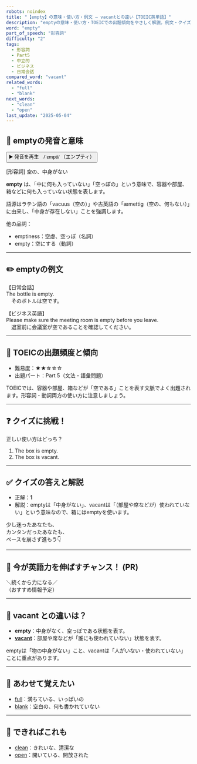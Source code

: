 ```yaml
---
robots: noindex
title: "【empty】の意味・使い方・例文 ― vacantとの違い【TOEIC英単語】"
description: "emptyの意味・使い方・TOEICでの出題傾向をやさしく解説。例文・クイズ付きでvacantとの違いもわかりやすく学べます。"
word: "empty"
part_of_speech: "形容詞"
difficulty: "2"
tags:
  - 形容詞
  - Part5
  - 中立的
  - ビジネス
  - 日常会話
compared_word: "vacant"
related_words:
  - "full"
  - "blank"
next_words:
  - "clean"
  - "open"
last_update: "2025-05-04"
---
```


## 🔰 emptyの発音と意味

<button class="play-audio" onclick="playTTS('empty')">
  <span class="play-audio-main">
    ▶️ 発音を再生　/ˈɛmpti/
  </span>
  <span class="play-audio-sub">
    （エンプティ）
  </span>
</button>

[形容詞] 空の、中身がない

**empty** は、「中に何も入っていない」「空っぽの」という意味で、容器や部屋、箱などに何も入っていない状態を表します。

語源はラテン語の「vacuus（空の）」や古英語の「æmettig（空の、何もない）」に由来し、「中身が存在しない」ことを強調します。

他の品詞：  
- emptiness：空虚、空っぽ（名詞）
- empty：空にする（動詞）

---

## ✏️ emptyの例文

【日常会話】  
The bottle is empty.  
　そのボトルは空です。

【ビジネス英語】  
Please make sure the meeting room is empty before you leave.  
　退室前に会議室が空であることを確認してください。

---

## 🎯 TOEICの出題頻度と傾向

- 難易度：★★☆☆☆
- 出題パート：Part 5（文法・語彙問題）

TOEICでは、容器や部屋、箱などが「空である」ことを表す文脈でよく出題されます。形容詞・動詞両方の使い方に注意しましょう。

---

## ❓ クイズに挑戦！

正しい使い方はどっち？

1. The box is empty.  
2. The box is vacant.

---

## ✅ クイズの答えと解説

- 正解：**1**
- 解説：emptyは「中身がない」、vacantは「（部屋や席などが）使われていない」という意味なので、箱にはemptyを使います。

少し迷ったあなたも、  
カンタンだったあなたも、  
ペースを崩さず進もう👇️

---

## 🚀 今が英語力を伸ばすチャンス！ (PR)

<div class="info-center">
＼続くから力になる／<br>  
（おすすめ情報予定）
</div>

---

## 🤔  vacant との違いは？

- **empty**：中身がなく、空っぽである状態を表す。
- **[vacant](/word/vacant/)**：部屋や席などが「誰にも使われていない」状態を表す。

emptyは「物の中身がない」こと、vacantは「人がいない・使われていない」ことに重点があります。

---

## 🧩 あわせて覚えたい

- [full](/word/full/)：満ちている、いっぱいの
- [blank](/word/blank/)：空白の、何も書かれていない

---

## 📖 できればこれも

- [clean](/word/clean/)：きれいな、清潔な
- [open](/word/open/)：開いている、開放された

<!-- cvid: aid18_bid33 -->
